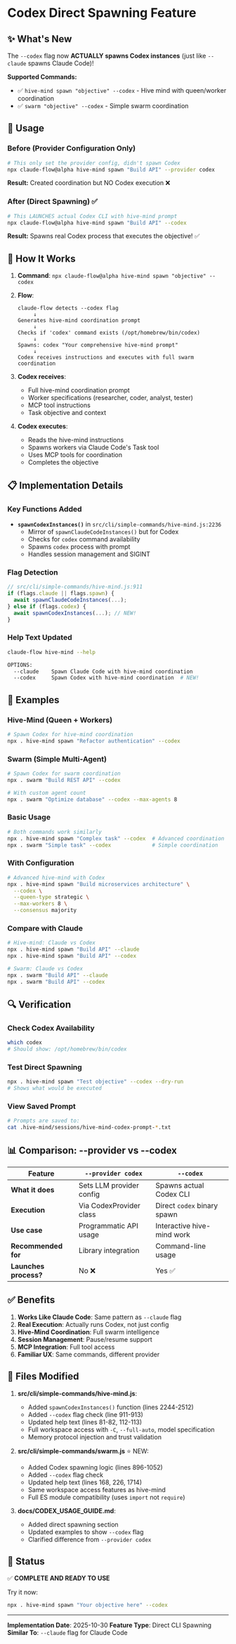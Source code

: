 # Codex Direct Spawning Feature

## ✨ What's New

The `--codex` flag now **ACTUALLY spawns Codex instances** (just like `--claude` spawns Claude Code)!

**Supported Commands:**
- ✅ `hive-mind spawn "objective" --codex` - Hive mind with queen/worker coordination
- ✅ `swarm "objective" --codex` - Simple swarm coordination

## 🚀 Usage

### Before (Provider Configuration Only)
```bash
# This only set the provider config, didn't spawn Codex
npx claude-flow@alpha hive-mind spawn "Build API" --provider codex
```
**Result:** Created coordination but NO Codex execution ❌

### After (Direct Spawning) ✅
```bash
# This LAUNCHES actual Codex CLI with hive-mind prompt
npx claude-flow@alpha hive-mind spawn "Build API" --codex
```
**Result:** Spawns real Codex process that executes the objective! ✅

## 🎯 How It Works

1. **Command**: `npx claude-flow@alpha hive-mind spawn "objective" --codex`
2. **Flow**:
   ```
   claude-flow detects --codex flag
        ↓
   Generates hive-mind coordination prompt
        ↓
   Checks if 'codex' command exists (/opt/homebrew/bin/codex)
        ↓
   Spawns: codex "Your comprehensive hive-mind prompt"
        ↓
   Codex receives instructions and executes with full swarm coordination
   ```

3. **Codex receives**:
   - Full hive-mind coordination prompt
   - Worker specifications (researcher, coder, analyst, tester)
   - MCP tool instructions
   - Task objective and context

4. **Codex executes**:
   - Reads the hive-mind instructions
   - Spawns workers via Claude Code's Task tool
   - Uses MCP tools for coordination
   - Completes the objective

## 📋 Implementation Details

### Key Functions Added
- **`spawnCodexInstances()`** in `src/cli/simple-commands/hive-mind.js:2236`
  - Mirror of `spawnClaudeCodeInstances()` but for Codex
  - Checks for `codex` command availability
  - Spawns `codex` process with prompt
  - Handles session management and SIGINT

### Flag Detection
```javascript
// src/cli/simple-commands/hive-mind.js:911
if (flags.claude || flags.spawn) {
  await spawnClaudeCodeInstances(...);
} else if (flags.codex) {
  await spawnCodexInstances(...); // NEW!
}
```

### Help Text Updated
```bash
claude-flow hive-mind --help

OPTIONS:
  --claude    Spawn Claude Code with hive-mind coordination
  --codex     Spawn Codex with hive-mind coordination  # NEW!
```

## 🎨 Examples

### Hive-Mind (Queen + Workers)
```bash
# Spawn Codex for hive-mind coordination
npx . hive-mind spawn "Refactor authentication" --codex
```

### Swarm (Simple Multi-Agent)
```bash
# Spawn Codex for swarm coordination
npx . swarm "Build REST API" --codex

# With custom agent count
npx . swarm "Optimize database" --codex --max-agents 8
```

### Basic Usage
```bash
# Both commands work similarly
npx . hive-mind spawn "Complex task" --codex  # Advanced coordination
npx . swarm "Simple task" --codex             # Simple coordination
```

### With Configuration
```bash
# Advanced hive-mind with Codex
npx . hive-mind spawn "Build microservices architecture" \
  --codex \
  --queen-type strategic \
  --max-workers 8 \
  --consensus majority
```

### Compare with Claude
```bash
# Hive-mind: Claude vs Codex
npx . hive-mind spawn "Build API" --claude
npx . hive-mind spawn "Build API" --codex

# Swarm: Claude vs Codex
npx . swarm "Build API" --claude
npx . swarm "Build API" --codex
```

## 🔍 Verification

### Check Codex Availability
```bash
which codex
# Should show: /opt/homebrew/bin/codex
```

### Test Direct Spawning
```bash
npx . hive-mind spawn "Test objective" --codex --dry-run
# Shows what would be executed
```

### View Saved Prompt
```bash
# Prompts are saved to:
cat .hive-mind/sessions/hive-mind-codex-prompt-*.txt
```

## 📊 Comparison: --provider vs --codex

| Feature | `--provider codex` | `--codex` |
|---------|-------------------|-----------|
| **What it does** | Sets LLM provider config | Spawns actual Codex CLI |
| **Execution** | Via CodexProvider class | Direct `codex` binary spawn |
| **Use case** | Programmatic API usage | Interactive hive-mind work |
| **Recommended for** | Library integration | Command-line usage |
| **Launches process?** | No ❌ | Yes ✅ |

## ✅ Benefits

1. **Works Like Claude Code**: Same pattern as `--claude` flag
2. **Real Execution**: Actually runs Codex, not just config
3. **Hive-Mind Coordination**: Full swarm intelligence
4. **Session Management**: Pause/resume support
5. **MCP Integration**: Full tool access
6. **Familiar UX**: Same commands, different provider

## 📝 Files Modified

1. **src/cli/simple-commands/hive-mind.js**:
   - Added `spawnCodexInstances()` function (lines 2244-2512)
   - Added `--codex` flag check (line 911-913)
   - Updated help text (lines 81-82, 112-113)
   - Full workspace access with `-C`, `--full-auto`, model specification
   - Memory protocol injection and trust validation

2. **src/cli/simple-commands/swarm.js** ⭐ NEW:
   - Added Codex spawning logic (lines 896-1052)
   - Added `--codex` flag check
   - Updated help text (lines 168, 226, 1714)
   - Same workspace access features as hive-mind
   - Full ES module compatibility (uses `import` not `require`)

2. **docs/CODEX_USAGE_GUIDE.md**:
   - Added direct spawning section
   - Updated examples to show `--codex` flag
   - Clarified difference from `--provider codex`

## 🎉 Status

✅ **COMPLETE AND READY TO USE**

Try it now:
```bash
npx . hive-mind spawn "Your objective here" --codex
```

---

**Implementation Date**: 2025-10-30
**Feature Type**: Direct CLI Spawning
**Similar To**: `--claude` flag for Claude Code
